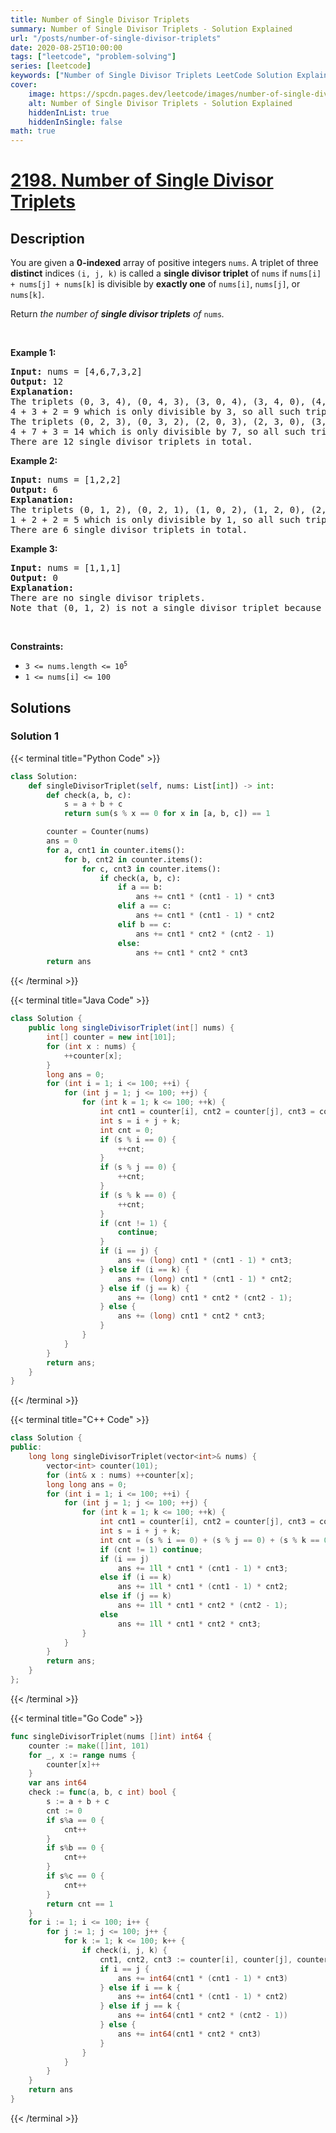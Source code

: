 ```yaml
---
title: Number of Single Divisor Triplets
summary: Number of Single Divisor Triplets - Solution Explained
url: "/posts/number-of-single-divisor-triplets"
date: 2020-08-25T10:00:00
tags: ["leetcode", "problem-solving"]
series: [leetcode]
keywords: ["Number of Single Divisor Triplets LeetCode Solution Explained in all languages", "2198", "leetcode question 2198", "Number of Single Divisor Triplets", "LeetCode", "leetcode solution in Python3 C++ Java Go PHP Ruby Swift TypeScript Rust C# JavaScript C", "GeeksforGeeks", "InterviewBit", "Coding Ninjas", "HackerRank", "HackerEarth", "CodeChef", "TopCoder", "AlgoExpert", "freeCodeCamp", "Codeforces", "GitHub", "AtCoder", "Samir Paul"]
cover:
    image: https://spcdn.pages.dev/leetcode/images/number-of-single-divisor-triplets.webp
    alt: Number of Single Divisor Triplets - Solution Explained
    hiddenInList: true
    hiddenInSingle: false
math: true
---
```



# [2198. Number of Single Divisor Triplets](https://leetcode.com/problems/number-of-single-divisor-triplets)


## Description

<p>You are given a <strong>0-indexed</strong> array of positive integers <code>nums</code>. A triplet of three <strong>distinct</strong> indices <code>(i, j, k)</code> is called a <strong>single divisor triplet</strong> of <code>nums</code> if <code>nums[i] + nums[j] + nums[k]</code> is divisible by <strong>exactly one</strong> of <code>nums[i]</code>, <code>nums[j]</code>, or <code>nums[k]</code>.</p>
Return <em>the number of <strong>single divisor triplets</strong> of </em><code>nums</code><em>.</em>
<p>&nbsp;</p>
<p><strong class="example">Example 1:</strong></p>

<pre>
<strong>Input:</strong> nums = [4,6,7,3,2]
<strong>Output:</strong> 12
<strong>Explanation:
</strong>The triplets (0, 3, 4), (0, 4, 3), (3, 0, 4), (3, 4, 0), (4, 0, 3), and (4, 3, 0) have the values of [4, 3, 2] (or a permutation of [4, 3, 2]).
4 + 3 + 2 = 9 which is only divisible by 3, so all such triplets are single divisor triplets.
The triplets (0, 2, 3), (0, 3, 2), (2, 0, 3), (2, 3, 0), (3, 0, 2), and (3, 2, 0) have the values of [4, 7, 3] (or a permutation of [4, 7, 3]).
4 + 7 + 3 = 14 which is only divisible by 7, so all such triplets are single divisor triplets.
There are 12 single divisor triplets in total.
</pre>

<p><strong class="example">Example 2:</strong></p>

<pre>
<strong>Input:</strong> nums = [1,2,2]
<strong>Output:</strong> 6
<strong>Explanation:</strong>
The triplets (0, 1, 2), (0, 2, 1), (1, 0, 2), (1, 2, 0), (2, 0, 1), and (2, 1, 0) have the values of [1, 2, 2] (or a permutation of [1, 2, 2]).
1 + 2 + 2 = 5 which is only divisible by 1, so all such triplets are single divisor triplets.
There are 6 single divisor triplets in total.
</pre>

<p><strong class="example">Example 3:</strong></p>

<pre>
<strong>Input:</strong> nums = [1,1,1]
<strong>Output:</strong> 0
<strong>Explanation:</strong>
There are no single divisor triplets.
Note that (0, 1, 2) is not a single divisor triplet because nums[0] + nums[1] + nums[2] = 3 and 3 is divisible by nums[0], nums[1], and nums[2].
</pre>

<p>&nbsp;</p>
<p><strong>Constraints:</strong></p>

<ul>
	<li><code>3 &lt;= nums.length &lt;= 10<sup>5</sup></code></li>
	<li><code>1 &lt;= nums[i] &lt;= 100</code></li>
</ul>

## Solutions

### Solution 1

<!-- tabs:start -->

{{< terminal title="Python Code" >}}
```python
class Solution:
    def singleDivisorTriplet(self, nums: List[int]) -> int:
        def check(a, b, c):
            s = a + b + c
            return sum(s % x == 0 for x in [a, b, c]) == 1

        counter = Counter(nums)
        ans = 0
        for a, cnt1 in counter.items():
            for b, cnt2 in counter.items():
                for c, cnt3 in counter.items():
                    if check(a, b, c):
                        if a == b:
                            ans += cnt1 * (cnt1 - 1) * cnt3
                        elif a == c:
                            ans += cnt1 * (cnt1 - 1) * cnt2
                        elif b == c:
                            ans += cnt1 * cnt2 * (cnt2 - 1)
                        else:
                            ans += cnt1 * cnt2 * cnt3
        return ans
```
{{< /terminal >}}

{{< terminal title="Java Code" >}}
```java
class Solution {
    public long singleDivisorTriplet(int[] nums) {
        int[] counter = new int[101];
        for (int x : nums) {
            ++counter[x];
        }
        long ans = 0;
        for (int i = 1; i <= 100; ++i) {
            for (int j = 1; j <= 100; ++j) {
                for (int k = 1; k <= 100; ++k) {
                    int cnt1 = counter[i], cnt2 = counter[j], cnt3 = counter[k];
                    int s = i + j + k;
                    int cnt = 0;
                    if (s % i == 0) {
                        ++cnt;
                    }
                    if (s % j == 0) {
                        ++cnt;
                    }
                    if (s % k == 0) {
                        ++cnt;
                    }
                    if (cnt != 1) {
                        continue;
                    }
                    if (i == j) {
                        ans += (long) cnt1 * (cnt1 - 1) * cnt3;
                    } else if (i == k) {
                        ans += (long) cnt1 * (cnt1 - 1) * cnt2;
                    } else if (j == k) {
                        ans += (long) cnt1 * cnt2 * (cnt2 - 1);
                    } else {
                        ans += (long) cnt1 * cnt2 * cnt3;
                    }
                }
            }
        }
        return ans;
    }
}
```
{{< /terminal >}}

{{< terminal title="C++ Code" >}}
```cpp
class Solution {
public:
    long long singleDivisorTriplet(vector<int>& nums) {
        vector<int> counter(101);
        for (int& x : nums) ++counter[x];
        long long ans = 0;
        for (int i = 1; i <= 100; ++i) {
            for (int j = 1; j <= 100; ++j) {
                for (int k = 1; k <= 100; ++k) {
                    int cnt1 = counter[i], cnt2 = counter[j], cnt3 = counter[k];
                    int s = i + j + k;
                    int cnt = (s % i == 0) + (s % j == 0) + (s % k == 0);
                    if (cnt != 1) continue;
                    if (i == j)
                        ans += 1ll * cnt1 * (cnt1 - 1) * cnt3;
                    else if (i == k)
                        ans += 1ll * cnt1 * (cnt1 - 1) * cnt2;
                    else if (j == k)
                        ans += 1ll * cnt1 * cnt2 * (cnt2 - 1);
                    else
                        ans += 1ll * cnt1 * cnt2 * cnt3;
                }
            }
        }
        return ans;
    }
};
```
{{< /terminal >}}

{{< terminal title="Go Code" >}}
```go
func singleDivisorTriplet(nums []int) int64 {
	counter := make([]int, 101)
	for _, x := range nums {
		counter[x]++
	}
	var ans int64
	check := func(a, b, c int) bool {
		s := a + b + c
		cnt := 0
		if s%a == 0 {
			cnt++
		}
		if s%b == 0 {
			cnt++
		}
		if s%c == 0 {
			cnt++
		}
		return cnt == 1
	}
	for i := 1; i <= 100; i++ {
		for j := 1; j <= 100; j++ {
			for k := 1; k <= 100; k++ {
				if check(i, j, k) {
					cnt1, cnt2, cnt3 := counter[i], counter[j], counter[k]
					if i == j {
						ans += int64(cnt1 * (cnt1 - 1) * cnt3)
					} else if i == k {
						ans += int64(cnt1 * (cnt1 - 1) * cnt2)
					} else if j == k {
						ans += int64(cnt1 * cnt2 * (cnt2 - 1))
					} else {
						ans += int64(cnt1 * cnt2 * cnt3)
					}
				}
			}
		}
	}
	return ans
}
```
{{< /terminal >}}

<!-- tabs:end -->

<!-- end -->
